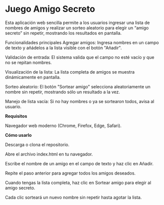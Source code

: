 # Juego Amigo Secreto

Esta aplicación web sencilla permite a los usuarios ingresar una lista de nombres de amigos y realizar un sorteo aleatorio para elegir un “amigo secreto” sin repetir, mostrando los resultados en pantalla.

Funcionalidades principales
Agregar amigos: Ingresa nombres en un campo de texto y añádelos a la lista visible con el botón "Añadir".

Validación de entrada: El sistema valida que el campo no esté vacío y que no se repitan nombres.

Visualización de la lista: La lista completa de amigos se muestra dinámicamente en pantalla.

Sorteo aleatorio: El botón "Sortear amigo" selecciona aleatoriamente un nombre sin repetir, mostrando sólo un resultado a la vez.

Manejo de lista vacía: Si no hay nombres o ya se sortearon todos, avisa al usuario.


**Requisitos**

Navegador web moderno (Chrome, Firefox, Edge, Safari).

**Cómo usarlo**

Descarga o clona el repositorio.

Abre el archivo index.html en tu navegador.

Escribe el nombre de un amigo en el campo de texto y haz clic en Añadir.

Repite el paso anterior para agregar todos los amigos deseados.

Cuando tengas la lista completa, haz clic en Sortear amigo para elegir al amigo secreto.

Cada clic sorteará un nuevo nombre sin repetir hasta agotar la lista.

